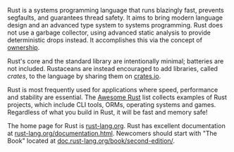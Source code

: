 Rust is a systems programming language that runs blazingly fast, prevents segfaults, and guarantees thread safety.
It aims to bring modern language design and an advanced type system to systems programming.
Rust does not use a garbage collector, using advanced static analysis to provide deterministic drops instead.
It accomplishes this via the concept of [ownership](https://doc.rust-lang.org/book/second-edition/ch04-00-understanding-ownership.html).

Rust's core and the standard library are intentionally minimal; batteries are not included.
Rustaceans are instead encouraged to add libraries, called _crates_, to the language by sharing them on [crates.io](https://crates.io/).

Rust is most frequently used for applications where speed, performance and stability are essential.
The [Awesome Rust](https://github.com/kud1ing/awesome-rust) list collects examples of Rust projects, which include CLI tools, ORMs, operating systems and games.
Regardless of what you build in Rust, it will be fast and memory safe!

The home page for Rust is [rust-lang.org](https://www.rust-lang.org/).
Rust has excellent documentation at [rust-lang.org/documentation.html](https://www.rust-lang.org/documentation.html).
Newcomers should start with "The Book" located at [doc.rust-lang.org/book/second-edition/](https://doc.rust-lang.org/book/second-edition/).
